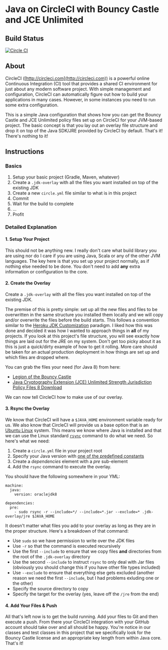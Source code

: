 # Java on CircleCI with Bouncy Castle and JCE Unlimited

## Build Status

[![Circle CI](https://circleci.com/gh/revof11/java-circleci/tree/develop.svg?style=svg)](https://circleci.com/gh/revof11/java-circleci/tree/develop)

## About

CircleCI ([http://circleci.com](http://circleci.com)) is a powerful online Continuous
Integration (CI) tool that provides a shared CI environment for just about any modern
software project.  With simple management and configuration, CircleCI can automatically
figure out how to build your applications in many cases.  However, in some instances
you need to run some extra configuration.
 
This is a simple Java configuration that shows how you can get the Bouncy Castle and
JCE Unlimited policy files set up on CircleCI for your JVM-based project.  The basic
concept is that you lay out an overlay file structure and drop it on top of the Java
SDK/JRE provided by CircleCI by default.  That's it!  There's nothing to it!

## Instructions

### Basics

1. Setup your basic project (Gradle, Maven, whatever)
2. Create a `.jdk-overlay` with all the files you want installed on top of the existing JDK
3. Create a new `circle.yml` file similar to what is in this project
4. Commit
5. Wait for the build to complete
6. ...
7. Profit

### Detailed Explanation

#### 1. Setup Your Project

This should not be anything new.  I really don't care what build library you are
using nor do I care if you are using Java, Scala or any of the other JVM languages.
The key here is that you set up your project normally, as if nothing else needed
to be done.  You don't need to add **any** extra information or configuration to
the core.
  
#### 2. Create the Overlay

Create a `.jdk-overlay` with all the files you want installed on top of the existing JDK.

The premise of this is pretty simple: set up all the new files and files to be
overwritten in the same structure you installed them locally and we will copy and/or
overwrite the files before the build starts.  This follows a convention similar to
the [Heroku JDK Customization](https://devcenter.heroku.com/articles/customizing-the-jdk)
paradigm.  I liked how this was done and decided it was how I wanted to approach
things in **all** of my projects.  If you look at this project's file structure,
you will see exactly how things are laid out for the JRE on my system.  Don't get
too picky about it as this is just a quick/dirty example of how to get it rolling.
More care should be taken for an actual production deployment in how things are
set up and which files are dropped where.
  
You can grab the files your need (for Java 8) from here:
  
  - [Legion of the Bouncy Castle](https://www.bouncycastle.org/latest_releases.html)
  - [Java Cryptography Extension (JCE) Unlimited Strength Jurisdiction Policy Files 8 Download](http://www.oracle.com/technetwork/java/javase/downloads/jce8-download-2133166.html)
  
We can now tell CircleCI how to make use of our overlay.

#### 3. Rsync the Overlay

We know that CircleCI will have a `$JAVA_HOME` environment variable ready for us.
We also know that CircleCI will provide us a base option that is an [Ubuntu Linux](https://circleci.com/docs/environment)
system.  This means we know where Java is installed and that we can use the Linux
standard [`rsync`](http://manpages.ubuntu.com/manpages/raring/man1/rsync.1.html)
command to do what we need.  So here's what we need:
  
  1. Create a `circle.yml` file in your project root
  2. Specify your Java version with [one of the predefined constants](https://circleci.com/docs/environment#java)
  2. Create a *dependencies* element with a *pre* sub-element
  3. Add the `rsync` command to execute the overlay.
  

You should have the following somewhere in your YML:
  
```
machine:
  java:
    version: oraclejdk8

dependencies:
  pre:
    - sudo rsync -r --include=*/ --include=*.jar --exclude=* .jdk-overlay/jre $JAVA_HOME
```

It doesn't matter what files you add to your overlay as long as they are in the
proper structure.  Here's a breakdown of that command:
  
  - Use `sudo` so we have permission to write over the JDK files
  - Use `-r` so that the command is executed recursively
  - Use the first `--include` to ensure that we copy files **and** directories from the root of the `.jdk-overlay` directory
  - Use the second `--include` to instruct `rsync` to only deal with Jar files (obviously you should change this if you have other file types included)
  - Use `--exclude` to ensure that everything else gets excluded (another reason we need the first `--include`, but I had problems exluding one or the other)
  - Specify the source directory to copy
  - Specify the target for the overlay (yes, leave off the `/jre` from the end)

#### 4. Add Your Files & Push

All that's left now is to get the build running.  Add your files to Git and then
execute a push.  From there your CircleCI integration with your GitHub account
should take over and all should be happy.  You're notice in our classes and test
classes in this project that we specifically look for the Bouncy Castle license
and an appropriate key length from within Java core.  That's it!
